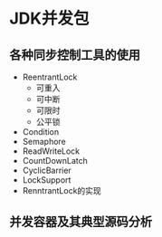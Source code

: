 # JDK并发包

## 各种同步控制工具的使用

- ReentrantLock
  - 可重入
  - 可中断
  - 可限时
  - 公平锁
- Condition
- Semaphore
- ReadWriteLock
- CountDownLatch
- CyclicBarrier
- LockSupport
- RenntrantLock的实现

## 并发容器及其典型源码分析

